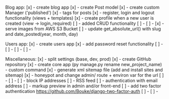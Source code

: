 Blog app:
[x] - create blog app
[x] - create Post model
[x] - create custom Manager ('published')
[x] - tags for posts
[x] - register, login and logout functionality (views + templates)
[x] - create profile when a new user is created (view -> login_required)
[ ] - added CRUD functionality
[ ] -
[ ] -
[x] - serve images from AWS S3 Bucket
[ ] - update get_absolute_url() with slug and date_posted(year, month, day)


Users app:
[x] - create users app
[x] - add password reset functionality
[ ] -
[ ] -
[ ] -
[ ] -


Miscellaneous:
[x] - split settings (base, dev, prod)
[x] - create GitHub repository
[x] - create core app (py manage.py rename new_project_name) - custom command
[x] - generate xml sitemap file (add and install sites and sitemap)
[x] - honeypot and change admin/ route + environ var for the url
[ ] -
[ ] -
[ ] - block IP addresses
[ ] - RSS feed
[ ] - authentication with email address
[ ] - markup preview in admin and/or front-end
[ ] - add two factor authentication https://github.com/Bouke/django-two-factor-auth
[ ] -
[ ] -
